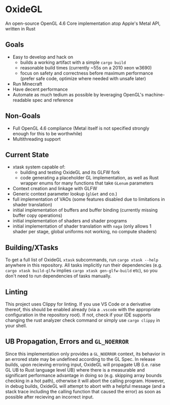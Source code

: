 # OxideGL
An open-source OpenGL 4.6 Core implementation atop Apple's Metal API, written in Rust

## Goals
 * Easy to develop and hack on
    * builds a working artifact with a simple `cargo build`
    * reasonable build times (currently ~55s on a 2010 xeon w3690)
    * focus on safety and correctness before maximum performance (prefer safe code, optimize where needed with unsafe later)
 * Run Minecraft
 * Have decent performance
 * Automate as much tedium as possible by leveraging OpenGL's machine-readable spec and reference

## Non-Goals
 * Full OpenGL 4.6 compliance (Metal itself is not specified strongly enough for this to be worthwhile)
 * Multithreading support


## Current State
 * xtask system capable of:
    * building and testing OxideGL and its GLFW fork
    * code generating a placeholder GL implementation, as well as Rust wrapper enums for many functions that take `GLenum` parameters
 * Context creation and linkage with GLFW
 * Generic context parameter lookup (`glGet` and co.)
 * full implementation of VAOs (some features disabled due to limitations in shader translation)
 * initial implementation of buffers and buffer binding (currently missing buffer copy operations)
 * initial implementation of shaders and shader programs
 * initial implementation of shader translation with `naga` (only allows 1 shader per stage, global uniforms not working, no compute shaders)


## Building/XTasks
To get a full list of OxideGL `xtask` subcommands, run `cargo xtask --help` anywhere in this repository. 
All tasks implicitly run their dependencies (e.g. `cargo xtask build-glfw` implies `cargo xtask gen-glfw-build` etc), so you don't need to run dependencies of tasks manually.

## Linting
This project uses Clippy for linting. If you use VS Code or a derivative thereof, this should be enabled already (via a `.vscode` with the appropriate configuration in the repository root). If not, check if your IDE supports changing the rust analyzer check command or simply use `cargo clippy` in your shell.

## UB Propagation, Errors and `GL_NOERROR`
Since this implementation only provides a `GL_NOERROR` context, its behavior in an errored state may be undefined according to the GL Spec. In release builds, upon recieving erroring input, OxideGL will propagate UB (i.e. raise GL UB to Rust language level UB) where there is a measurable and significant performance advantage in doing so (e.g. skipping array bounds checking in a hot path), otherwise it will abort the calling program. However, in debug builds, OxideGL will attempt to abort with a helpful message (and a stack trace including the calling function that caused the error) as soon as possible after recieving an incorrect input.